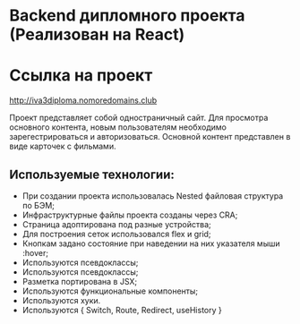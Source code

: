 # Backend дипломного проекта (Реализован на React)

# Ссылка на проект
http://iva3diploma.nomoredomains.club

Проект представляет собой одностраничный сайт. Для просмотра основного контента, новым пользователям необходимо зарегестрироваться и авторизоваться. Основной контент представлен в виде карточек c фильмами.

## **Используемые технологии:**
* При создании проекта использовалась Nested файловая структура по БЭМ;
* Инфраструктурные файлы проекта созданы через CRA;
* Страница адоптирована под разные устройства;
* Для построения сеток использовался flex и grid;
* Кнопкам задано состояние при наведении на них указателя мыши :hover;
* Используются псевдоклассы;
* Используются псевдоклассы;
* Разметка портирована в JSX;
* Используются функциональные компоненты;
* Используются хуки.
* Используются { Switch, Route, Redirect, useHistory }